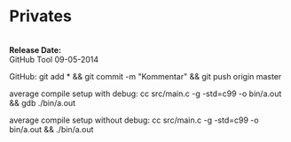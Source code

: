 Privates
========

<br><b>Release Date:</b>
<br>GitHub Tool 09-05-2014

GitHub: 
git add * && git commit -m "Kommentar" && git push origin master 

average compile setup with debug: 
cc src/main.c -g -std=c99 -o bin/a.out && gdb ./bin/a.out 

average compile setup without debug: 
cc src/main.c -g -std=c99 -o bin/a.out && ./bin/a.out
